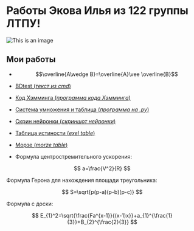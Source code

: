 # Работы Экова Илья из 122 группы ЛТПУ! #




![This is an image](https://sun4-17.userapi.com/impg/U0r48wVeP7ClHW-HxKHStxniip_Mi6gX1-erjQ/Fs_loa6TnkI.jpg?size=564x564&quality=95&sign=35150a969902b35115164399ef14ec4d&type=album)



## Мои работы ##
 - $$\overline{A\wedge B}=\overline{A}\vee \overline{B}$$
 - <a href="https://github.com/ilyechubanu/itworks/blob/main/bdtest">BDtest (*текст из cmd*)</a> 
 - <a href="https://github.com/ilyechubanu/itworks/blob/main/%D0%9F%D1%80%D0%BE%D0%B3%D1%80%D0%B0%D0%BC%D0%BC%D0%B0%20%D0%BF%D0%B5%D1%80%D0%B5%D0%B2%D0%BE%D0%B4%D0%B0%20%D0%BF%D0%BE%20%D0%BA%D0%BE%D0%B4%D1%83%20%D0%A5%D1%8D%D0%BC%D0%BC%D0%B8%D0%BD%D0%B3%D0%B0">Код Хэмминга (*программа кода Хэмминга*)</a>
 - <a href="https://github.com/ilyechubanu/itworks/blob/main/table">Система умножения и таблица (*программа на .py*)</a>
 - <a href="https://github.com/ilyechubanu/itworks/blob/main/%D0%9D%D0%B5%D0%B9%D1%80%D0%BE%D0%BD%D0%BA%D0%B0.png">Скрин нейронки (*скриншот нейронки*)</a>
 - <a href="https://github.com/ilyechubanu/itworks/blob/main/%D1%82%D0%B0%D0%B1%D0%BB%20%D0%B8%D1%81%D1%82%D0%B8%D0%BD%D0%BE%D1%81%D1%82%D0%B8.xlsx">Таблица истиности (*exel table*)</a>
 - <a href="https://github.com/ilyechubanu/itworks/blob/main/morze.xlsx">Морзе (*morze table*)</a>

- Формула центростремительного ускорения:

$$ a=\frac{V^2}{R} $$

Формула Герона для нахождения площади треугольника: 

$$ S=\sqrt{p(p-a)(p-b)(p-c)} $$

Формула с доски: 

$$ E_{1}^2=\sqrt{\frac{Fa^{x-1}}{(x-1)x}}+a_{1}^{\frac{1}{3}}+B_{2}^{\frac{2}{3}} $$
